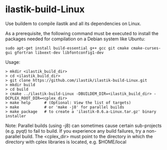 ilastik-build-Linux
===================

Use buildem to compile ilastik and all its dependencies on Linux. 

As a prerequisite, the following command must be executed to install the packages needed for compilation on a Debian system like Ubuntu:
```
sudo apt-get install build-essential g++ gcc git cmake cmake-curses-gui gfortran libxext-dev libfontconfig1-dev
```


Usage:

```
> mkdir <ilastik_build_dir>
> cd <ilastik_build_dir>
> git clone https://github.com/ilastik/ilastik-build-Linux.git
> mkdir build
> cd build
> cmake ../ilastik-build-Linux -DBUILDEM_DIR=<ilastik_build_dir> -DCPLEX_ROOT_DIR=<cplex_dir>
> make help      # (Optional: View the list of targets)
> make           # or 'make -j8' for parallel builds
> make package   # to create a 'ilastik-0.6.a-Linux.tar.gz' binary installer
```

Note: Parallel builds (using -j8) can sometimes cause certain sub-projects (e.g. pyqt) to fail to build.  If you experience any build failures, try a non-parallel build.
The <cplex_dir> must point to the directory in which the directory with cplex libraries is located, e.g. $HOME/local
